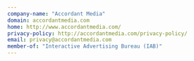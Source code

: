 ```yaml
---
company-name: "Accordant Media"
domain: accordantmedia.com
home: http://www.accordantmedia.com/
privacy-policy: http://accordantmedia.com/privacy-policy/
email: privacy@accordantmedia.com
member-of: "Interactive Advertising Bureau (IAB)"
---
```




